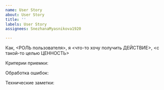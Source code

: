 ```yaml
---
name: User Story
about: User Story
title: ''
labels: User Story
assignees: SnezhanaMyasnikova1920

---
```


Как, <РОЛЬ пользователя>, я <что-то хочу получить ДЕЙСТВИЕ>, <с такой-то целью ЦЕННОСТЬ>

Критерии приемки:

Обработка ошибок:

Технические заметки:
